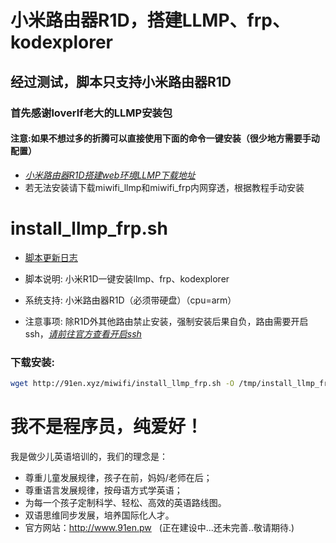 # 小米路由器R1D，搭建LLMP、frp、kodexplorer
## 经过测试，脚本只支持小米路由器R1D
### 首先感谢loverlf老大的LLMP安装包
#### 注意:如果不想过多的折腾可以直接使用下面的命令一键安装（很少地方需要手动配置）
- [*小米路由器R1D搭建web环境LLMP下载地址*](https://github.com/wo20ljj/miwifi/releases/download/1.0.4/llmp_install.zip)
- 若无法安装请下载miwifi_llmp和miwifi_frp内网穿透，根据教程手动安装

install_llmp_frp.sh
======
- [脚本更新日志](https://github.com/wo20ljj/miwifi/master/log.txt)

- 脚本说明: 小米R1D一键安装llmp、frp、kodexplorer
- 系统支持: 小米路由器R1D（必须带硬盘）（cpu=arm）
- 注意事项: 除R1D外其他路由禁止安装，强制安装后果自负，路由需要开启ssh，[*请前往官方查看开启ssh*](http://www1.miwifi.com/miwifi_open.html)

### 下载安装:
``` bash
wget http://91en.xyz/miwifi/install_llmp_frp.sh -O /tmp/install_llmp_frp.sh && chmod +x /tmp/install_llmp_frp.sh && /tmp/install_llmp_frp.sh
```

我不是程序员，纯爱好！
======

我是做少儿英语培训的，我们的理念是：
- 尊重儿童发展规律，孩子在前，妈妈/老师在后；
- 尊重语言发展规律，按母语方式学英语；
- 为每一个孩子定制科学、轻松、高效的英语路线图。
- 双语思维同步发展，培养国际化人才。
- 官方网站：http://www.91en.pw   (正在建设中...还未完善..敬请期待.)
